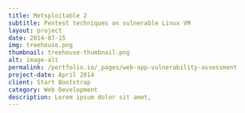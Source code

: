 ```yaml
---
title: Metsploitable 2
subtitle: Pentest techniques on vulnerable Linux VM
layout: project
date: 2014-07-15
img: treehouse.png
thumbnail: treehouse-thumbnail.png
alt: image-alt
permalink: /portfolio.io/_pages/web-app-vulnerability-assessment
project-date: April 2014
client: Start Bootstrap
category: Web Development
description: Lorem ipsum dolor sit amet,
---
```


